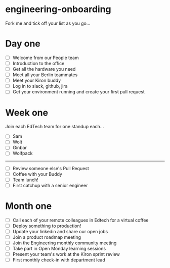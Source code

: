 # engineering-onboarding

Fork me and tick off your list as you go...

# Day one
- [ ] Welcome from our People team
- [ ] Introduction to the office
- [ ] Get all the hardware you need
- [ ] Meet all your Berlin teammates
- [ ] Meet your Kiron buddy
- [ ] Log in to slack, github, jira
- [ ] Get your environment running and create your first pull request

# Week one
Join each EdTech team for one standup each...
- [ ] Sam
- [ ] Wolt
- [ ] Ginbar
- [ ] Wolfpack
---
- [ ] Review someone else's Pull Request
- [ ] Coffee with your Buddy
- [ ] Team lunch!
- [ ] First catchup with a senior engineer

# Month one
- [ ] Call each of your remote colleagues in Edtech for a virtual coffee
- [ ] Deploy something to production!
- [ ] Update your linkedin and share our open jobs
- [ ] Join a product roadmap meeting
- [ ] Join the Engineering monthly community meeting
- [ ] Take part in Open Monday learning sessions
- [ ] Present your team's work at the Kiron sprint review
- [ ] First monthly check-in with department lead 
